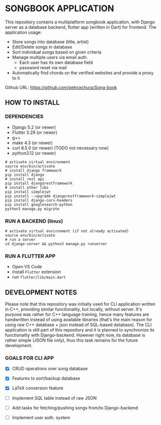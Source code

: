# SONGBOOK APPLICATION
This repository contains a multiplatform songbook application, with Django server as a database backend, flutter app (written in Dart) for frontend.
The application usage:
  * Store songs into database (title, artist)
  * Edit/Delete songs in database
  * Sort individual songs based on given criteria
  * Manage multiple users via email auth.
    * Each user has its own database field
    * password reset via mail
  * Automatically find chords on the verified websites and provide a proxy to it

Github URL: https://github.com/petrcechura/Song-book

## HOW TO INSTALL
### DEPENDENCIES
  * Django 5.2 (or newer)
  * Flutter 3.29 (or newer)
  * g++
  * make 4.3 (or newer)
  * curl 8.5.0 (or newer) (TODO not necessary now)
  * python3.12 (or newer)
  
  ```
  # activate virtual environment
  source env/bin/activate
  # install django framework
  pip install django
  # install rest api
  pip install djangorestframework
  # install other libs
  pip install simplejwt
  pip install --upgrade djangorestframework-simplejwt
  pip install django-cors-headers
  pip install googlesearch-python
  python3 manage.py migrate
  
  ```
### RUN A BACKEND (linux)
  ```
  # activate virtual environment (if not already activated)
  source env/bin/activate
  # run a server
  cd django-server && python3 manage.py runserver
  ```
### RUN A FLUTTER APP
 
  * Open VS Code
  * install `Flutter` extension
  * run `flutter/lib/main.dart`
## DEVELOPMENT NOTES
Please note that this repository was initially used for CLI application written in C++, providing similar functionality, but locally, without server. It's purpose was rather for C++ language training, hence many features are handwritten instead of using available libraries (that's the main reason for using raw C++ database + json instead of SQL-based database).
The CLI application is still part of this repository and it is planned to synchronize its functionality with Django-backend. However right now, its database is rather simple (JSON file only), thus this task remains for the future development.
### GOALS FOR CLI APP

- [x] CRUD operations over song database
- [x] Features to sort/backup database
- [x] LaTeX conversion feature
- [ ] Implement SQL table instead of raw JSON
- [ ] Add tasks for fetching/pushing songs from/to Django-backend
- [ ] Implement user auth. system

